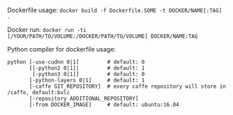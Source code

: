 Dockerfile usage: `docker build -f Dockerfile.SOME -t DOCKER/NAME[:TAG] .`

Docker run: `docker run -ti [/YOUR/PATH/TO/VOLUME:/DOCKER/PATH/TO/VOLUME] DOCKER/NAME:TAG`

Python compiler for dockerfile usage: 
```
python [-use-cudnn 0|1]         # default: 0
       [[-python2 0|1]|         # default: 1
        [-python3 0|1]]         # default: 0
       [-python-layers 0|1]     # default: 1
       [-caffe GIT_REPOSITORY]  # every caffe repository will store in /caffe, default:bvlc
       [-repository ADDITIONAL_REPOSITORY]
       [-from DOCKER_IMAGE]     # default: ubuntu:16.04
```
